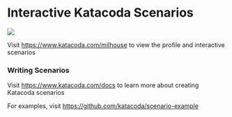 # Interactive Katacoda Scenarios

[![](http://shields.katacoda.com/katacoda/milhouse/count.svg)](https://www.katacoda.com/milhouse "Get your profile on Katacoda.com")

Visit https://www.katacoda.com/milhouse to view the profile and interactive scenarios

### Writing Scenarios
Visit https://www.katacoda.com/docs to learn more about creating Katacoda scenarios

For examples, visit https://github.com/katacoda/scenario-example
